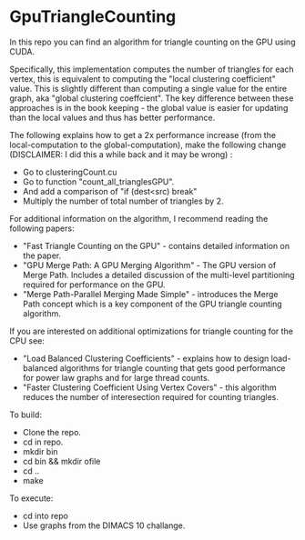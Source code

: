 # GpuTriangleCounting
In this repo you can find an algorithm for triangle counting on the GPU using CUDA.

Specifically, this implementation computes the number of triangles for each vertex, this is equivalent to computing the "local clustering coefficient" value. This is slightly different than computing a single value for the entire graph, aka "global clustering coeffcient". The key difference between these approaches is in the book keeping - the global value is easier for updating than the local values and thus has better performance. 

The following explains how to get a 2x performance increase (from the local-computation to the global-computation), make the following change (DISCLAIMER: I did this a while back and it may be wrong) :
* Go to clusteringCount.cu
* Go to function "count_all_trianglesGPU".
* And add a comparison of "if (dest<src) break"
* Multiply the number of total number of triangles by 2.


For additional information on the algorithm, I recommend reading the following papers:
* "Fast Triangle Counting on the GPU" - contains detailed information on the paper.
* "GPU Merge Path: A GPU Merging Algorithm" - The GPU version of Merge Path. Includes a detailed discussion of the multi-level  partitioning required for performance on the GPU.
* "Merge Path-Parallel Merging Made Simple" - introduces the Merge Path concept which is a key component of the GPU triangle counting algorithm.

If you are interested on additional optimizations for triangle counting for the CPU see:

* "Load Balanced Clustering Coefficients" - explains how to design load-balanced algorithms for triangle counting that gets good performance for power law graphs and for large thread counts.
* "Faster Clustering Coefficient Using Vertex Covers" - this algorithm reduces the number of interesection required for counting triangles.


To build:
* Clone the repo.
* cd in repo.
* mkdir bin
* cd bin && mkdir ofile
* cd ..
* make

To execute:
* cd into repo
* Use graphs from the DIMACS 10 challange.



